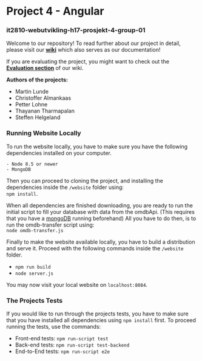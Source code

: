 # Project 4 - Angular
### it2810-webutvikling-h17-prosjekt-4-group-01
Welcome to our repository! To read further about our project in detail, 
please visit our [**wiki**](https://github.com/IT2810/it2810-webutvikling-h17-prosjekt-4-group-01/wiki/Project-4-Documentation)
which also serves as our documentation!

If you are evaluating the project, you might want to check out the
[**Evaluation section**](https://github.com/IT2810/it2810-webutvikling-h17-prosjekt-4-group-01/wiki/Evalueringskriterie-rettet-dokumentasjon) of our wiki. 

**Authors of the projects:**
- Martin Lunde
- Christoffer Almankaas
- Petter Lohne
- Thayanan Tharmapalan
- Steffen Helgeland

### Running Website Locally <a name="Local"></a>
To run the website locally, you have to make sure you have the following dependencies
installed on your computer.
```
- Node 8.5 or newer
- MongoDB
```
Then you can proceed to cloning the project, and installing the dependencies inside
the `/website` folder using:  
`npm install`.

When all dependencies are finished downloading, you are ready to run the initial script
to fill your database with data from the omdbApi. (This requires that you have a [mongoDB](https://docs.mongodb.com/manual/installation/) running beforehand) All you have to do then, is to run 
the omdb-transfer script using:  
`node omdb-transfer.js`

Finally to make the website available locally, you have to build a distribution and 
serve it. Proceed with the following commands inside the `/website` folder.  
- `npm run build`
- `node server.js`

You may now visit your local website on `localhost:8084`.

### The Projects Tests
If you would like to run through the projects tests, you have to make sure that you have
installed all dependencies using `npm install` first.
To proceed running the tests, use the commands:
 - Front-end tests: `npm run-script test`
 - Back-end tests: `npm run-script test-backend`
 - End-to-End tests: `npm run-script e2e`
